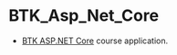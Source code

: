 # BTK_Asp_Net_Core
- [BTK ASP.NET Core](https://www.btkakademi.gov.tr/portal/course/asp-net-core-web-api-23993) course application.
